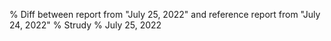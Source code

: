 % Diff between report from "July 25, 2022" and reference report from "July 24, 2022"
% Strudy
% July 25, 2022


